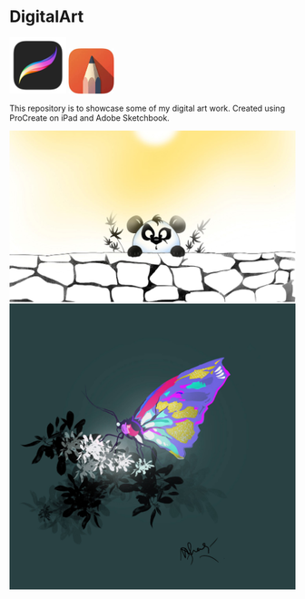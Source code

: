 # DigitalArt

<img src="./procreate.png" alt="ProCreate Logo" width="100"> <img src="./adobe-sketchbook.jpg" alt="Adobe Sketch Book Logo" width="80">

This repository is to showcase some of my digital art work. Created using ProCreate on iPad and Adobe Sketchbook.

<img src="./panda-cropped.jpg" alt="Panda art" width="1000">

<img src="./butterfly.JPG" alt="Butterfly ProCreate Art" width="1000">




